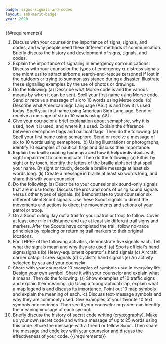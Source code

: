 ```yaml
---
badge: signs-signals-and-codes
layout: smb-merit-badge
year: 2020
---
```


{{#requirements}}
1. Discuss with your counselor the importance of signs, signals, and codes, and why people need these different methods of communication. Briefly discuss the history and development of signs, signals, and codes.
2. Explain the importance of signaling in emergency communications. Discuss with your counselor the types of emergency or distress signals one might use to attract airborne search-and-rescue personnel if lost in the outdoors or trying to summon assistance during a disaster. Illustrate these signalling examples by the use of photos or drawings.
3. Do the following:
    (a) Describe what Morse code is and the various means by which it can be sent. Spell your first name using Morse code. Send or receive a message of six to 10 words using Morse code.
    (b) Describe what American Sign Language (ASL) is and how it is used today. Spell your first name using American Sign Language. Send or receive a message of six to 10 words using ASL.
4. Give your counselor a brief explanation about semaphore, why it is used, how it is used, and where it is used. Explain the difference between semaphore flags and nautical flags. Then do the following:
    (a) Spell your first name using semaphore. Send or receive a message of six to 10 words using semaphore.
    (b) Using illustrations or photographs, identify 10 examples of nautical flags and discuss their importance.
5. Explain the braille reading technique and how it helps individuals with sight impairment to communicate. Then do the following:
    (a) Either by sight or by touch, identify the letters of the braille alphabet that spell your name. By sight or touch, decode a braille message at least six words long.
    (b) Create a message in braille at least six words long, and share this with your counselor.
6. Do the following:
    (a) Describe to your counselor six sound-only signals that are in use today. Discuss the pros and cons of using sound signals versus other types of signals.
    (b) Demonstrate to your counselor six different silent Scout signals. Use these Scout signals to direct the movements and actions to direct the movements and actions of your patrol or troop.
7. On a Scout outing, lay out a trail for your patrol or troop to follow. Cover at least one mile in distance and use at least six different trail signs and markers. After the Scouts have completed the trail, follow no-trace principles by replacing or returning trail markers to their original locations.
8. For THREE of the following activities, demonstrate five signals each. Tell what the signals mean and why they are used:
    (a) Sports official's hand signs/signals
    (b) Heavy-equipment operator's hand signals
    (c) Aircraft carrier catapult crew signals
    (d) Cyclist's hand signals
    (e) An activity selected by you and your counselor
9. Share with your counselor 10 examples of symbols used in everyday life. Design your own symbol. Share it with your counselor and explain what it means. Then do the following:
    (a) Show examples of 10 traffic signs and explain their meaning.
    (b) Using a topographical map, explain what a map legend is and discuss its importance. Point out 10 map symbols and explain the meaning of each.
    (c) Discuss text-message symbols and why they are commonly used. Give examples of your favorite 10 text symbols or emoticons. Then see if your counselor or parent can identify the meaning or usage of each symbol.
10. Briefly discuss the history of secret code writing (cryptography). Make up your own secret code and write a message of up to 25 words using this code. Share the message with a friend or fellow Scout. Then share the message and code key with your counselor and discuss the effectiveness of your code.
{{/requirements}}
